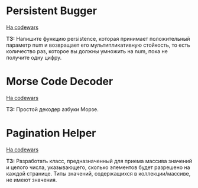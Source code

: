 # Persistent Bugger
[На codewars](https://www.codewars.com/kata/55bf01e5a717a0d57e0000ec)

__ТЗ:__ Напишите функцию persistence, которая принимает положительный параметр num и возвращает его мультипликативную стойкость, то есть количество раз, которое вы должны умножить на num, пока не получите одну цифру.

# Morse Code Decoder
[На codewars](https://www.codewars.com/kata/54b724efac3d5402db00065e/java)

__ТЗ:__ Простой декодер азбуки Морзе.

# Pagination Helper
[На codewars](https://www.codewars.com/kata/515bb423de843ea99400000a/java)

__ТЗ:__ Разработать класс, предназначенный для приема массива значений и целого числа, указывающего, сколько элементов будет разрешено на каждой странице. Типы значений, содержащихся в коллекции/массиве, не имеют значения.
